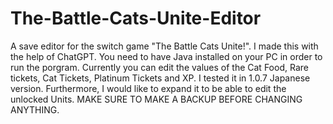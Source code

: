# The-Battle-Cats-Unite-Editor
A save editor for the switch game "The Battle Cats Unite!".
I made this with the help of ChatGPT. You need to have Java installed on your PC in order to run the porgram. Currently you can edit the values ​​of the Cat Food, Rare tickets, Cat Tickets, Platinum Tickets and XP. I tested it in 1.0.7 Japanese version.
Furthermore, I would like to expand it to be able to edit the unlocked Units.
MAKE SURE TO MAKE A BACKUP BEFORE CHANGING ANYTHING.
